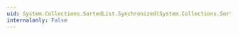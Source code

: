 ```yaml
---
uid: System.Collections.SortedList.Synchronized(System.Collections.SortedList)
internalonly: False
---
```


